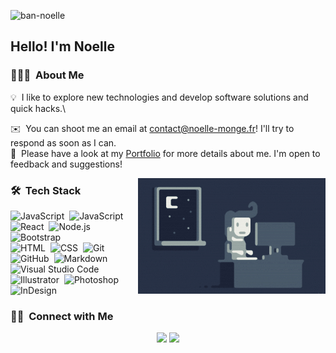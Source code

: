 ![ban-noelle](https://user-images.githubusercontent.com/43520762/234674594-ee5e63ca-d96c-4bc8-b372-d1ce562af106.jpg)


<h2>Hello! I'm Noelle</h2>

<!-- ## 👋 &nbsp;Hello! I'm Noelle -->

### 👨🏻‍💻 &nbsp;About Me

💡 &nbsp;I like to explore new technologies and develop software solutions and quick hacks.\

✉️ &nbsp;You can shoot me an email at contact@noelle-monge.fr! I'll try to respond as soon as I can.\
📄 &nbsp;Please have a look at my [Portfolio](https://noelle-monge.fr/) for more details about me. I'm open to feedback and suggestions!


<img alt="Night Coding" src="https://raw.githubusercontent.com/AVS1508/AVS1508/master/assets/Night-Coding.gif" align="right"/>

### 🛠 &nbsp;Tech Stack

![JavaScript](https://img.shields.io/badge/php-%3E%3D8.0-blue)&nbsp;
![JavaScript](https://img.shields.io/badge/-JavaScript-05122A?style=flat&logo=javascript)&nbsp;
![React](https://img.shields.io/badge/-React-05122A?style=flat&logo=react)&nbsp;
![Node.js](https://img.shields.io/badge/-Node.js-05122A?style=flat&logo=node.js)&nbsp;
![Bootstrap](https://img.shields.io/badge/-Bootstrap-05122A?style=flat&logo=bootstrap&logoColor=563D7C)\
![HTML](https://img.shields.io/badge/-HTML-05122A?style=flat&logo=HTML5)&nbsp;
![CSS](https://img.shields.io/badge/-CSS-05122A?style=flat&logo=CSS3&logoColor=1572B6)&nbsp;
![Git](https://img.shields.io/badge/-Git-05122A?style=flat&logo=git)&nbsp;
![GitHub](https://img.shields.io/badge/-GitHub-05122A?style=flat&logo=github)&nbsp;
![Markdown](https://img.shields.io/badge/-Markdown-05122A?style=flat&logo=markdown)\
![Visual Studio Code](https://img.shields.io/badge/-Visual%20Studio%20Code-05122A?style=flat&logo=visual-studio-code&logoColor=007ACC)&nbsp;
![Illustrator](https://img.shields.io/badge/-Illustrator-05122A?style=flat&logo=adobe-illustrator)&nbsp;
![Photoshop](https://img.shields.io/badge/-Photoshop-05122A?style=flat&logo=adobe-photoshop)&nbsp;
![InDesign](https://img.shields.io/badge/-InDesign-05122A?style=flat&logo=adobe-indesign)

### 🤝🏻 &nbsp;Connect with Me

<p align="center">
<a href="(https://www.linkedin.com/in/noelle-monge-dev/)"><img src="https://img.shields.io/badge/Noelle-Monge-1877F2?style=flat&logo=Linkedin&logoColor=white"/></a>
  <a href="(https://twitter.com/noelle_monge_45)"><img src="https://img.shields.io/badge/Tweet--lightgrey?logo=twitter&style=social")/></a>
</p>

